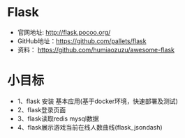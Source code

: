 # Flask
- 官网地址: http://flask.pocoo.org/
- GitHub地址：https://github.com/pallets/flask
- 资料： https://github.com/humiaozuzu/awesome-flask

# 小目标
- 1、flask 安装 基本应用(基于docker环境，快速部署及测试)
- 2、flask登录页面
- 3、flask读取redis mysql数据
- 4、flask展示游戏当前在线人数曲线(flask_jsondash)
